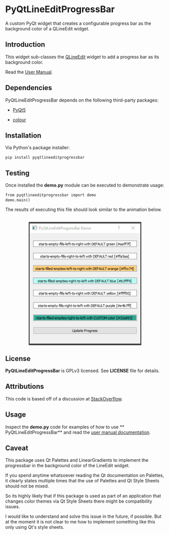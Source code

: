 # PyQtLineEditProgressBar
 A custom PyQt widget that creates a configurable progress bar as the background color of a QLineEdit widget.

## Introduction ##
This widget sub-classes the [QLineEdit](https://doc.qt.io/qtforpython/PySide2/QtWidgets/QLineEdit.html) widget to add a progress bar as its background color.

Read the [User Manual](https://eruber.github.io/PyQtLineEditProgressBar/build/html/index.html).

## Dependencies ##
PyQtLineEditProgressBar depends on the following third-party packages:

- [PyQt5](https://pypi.org/project/PyQt5/)

- [colour](https://pypi.org/project/colour/)


## Installation ##
Via Python's package installer:

	pip install pyqtlineeditprogressbar

## Testing ##
Once installed the **demo.py** module can be executed to demonstrate usage:

	from pyqtlineeditprogressbar import demo
	demo.main()

The results of executing this file should look similar to the animation below.

<br>
<div style="text-align:center"><img align="center" src="demo.gif"></div>


## License ##

**PyQtLineEditProgressBar** is GPLv3 licensed. See **LICENSE** file for details.

## Attributions ##
This code is based off of a discussion at [StackOverflow](https://stackoverflow.com/questions/36972132/how-to-turn-qlineedit-background-into-a-progress-bar).

## Usage ##
Inspect the **demo.py** code for examples of how to use ** PyQtLineEditProgressBar**
and read the [user manual documentation](https://eruber.github.io/PyQtLineEditProgressBar/build/html/index.html).


## Caveat ##
This package uses Qt Palettes and LinearGradients to implement the progressbar in the background color of the LineEdit widget.

If you spend anytime whatsoever reading the Qt documentation on Palettes, it clearly states multiple times that the use of Palettes and Qt Style Sheets should not be mixed.

So its highly likely that if this package is used as part of an application that changes color themes via Qt Style Sheets there might be compatibility issues.

I would like to understand and solve this issue in the future, if possible. But at the moment it is not clear to me how to implement something like this only using Qt's style sheets.